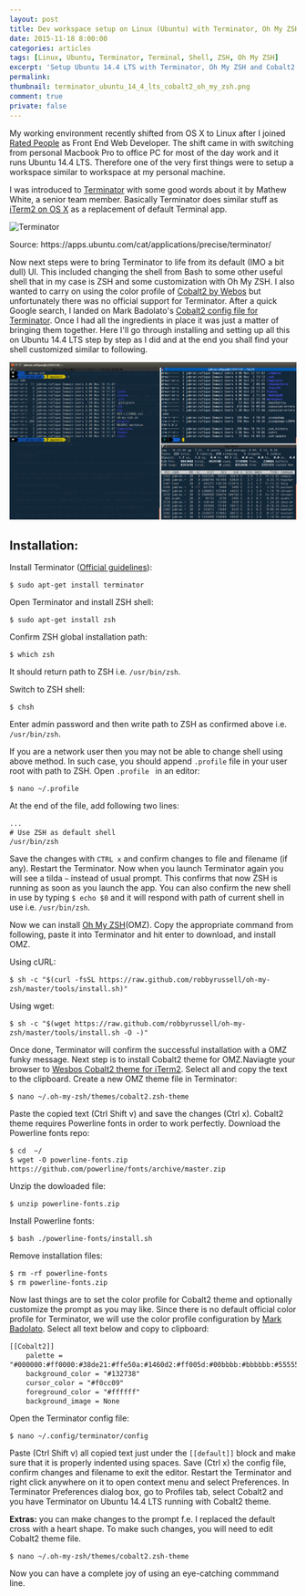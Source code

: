 ```yaml
---
layout: post
title: Dev workspace setup on Linux (Ubuntu) with Terminator, Oh My ZSH and Cobalt2
date: 2015-11-18 8:00:00
categories: articles
tags: [Linux, Ubuntu, Terminator, Terminal, Shell, ZSH, Oh My ZSH]
excerpt: 'Setup Ubuntu 14.4 LTS with Terminator, Oh My ZSH and Cobalt2 theme.'
permalink:
thumbnail: terminator_ubuntu_14_4_lts_cobalt2_oh_my_zsh.png
comment: true
private: false
---
```


My working environment recently shifted from OS X to Linux after I joined [Rated People](http://ratedpeople.com) as Front End Web Developer. The shift came in with switching from personal Macbook Pro to office PC for most of the day work and it runs Ubuntu 14.4 LTS. Therefore one of the very first things were to setup a workspace similar to workspace at my personal machine.

I was introduced to [Terminator](https://apps.ubuntu.com/cat/applications/precise/terminator/) with some good words about it by Mathew White, a senior team member. Basically Terminator does similar stuff as [iTerm2 on OS X](https://www.iterm2.com/) as a replacement of default Terminal app.

<img src="http://screenshots.ubuntu.com/screenshots/t/terminator/13454_large.png" class="img-responsive" alt="Terminator">
<p class="help-block">Source: https://apps.ubuntu.com/cat/applications/precise/terminator/</p>

Now next steps were to bring Terminator to life from its default (IMO a bit dull) UI. This included changing the shell from Bash to some other useful shell that in my case is ZSH and some customization with Oh My ZSH. I also wanted to carry on using the color profile of [Cobalt2 by Webos](https://github.com/wesbos/cobalt2) but unfortunately there was no official support for Terminator. After a quick Google search, I landed on Mark Badolato's [Cobalt2 config file for Terminator](https://github.com/mbadolato/iTerm2-Color-Schemes/blob/master/terminator/Cobalt2.config). Once I had all the ingredients in place it was just a matter of bringing them together. Here I'll go through installing and setting up all this on Ubuntu 14.4 LTS step by step as I did and at the end you shall find your shell customized similar to following.

<img src="/img/terminator_ubuntu_14_4_lts_cobalt2_oh_my_zsh.png" class="img-responsive" alt="Terminator on Ubuntu 14.4 LTS with Cobalt2 and Oh My ZSH" />

## Installation:

Install Terminator ([Official guidelines](http://gnometerminator.blogspot.co.uk/p/introduction.html)):

```
$ sudo apt-get install terminator
```

Open Terminator and install ZSH shell:

```
$ sudo apt-get install zsh
```

Confirm ZSH global installation path:

```
$ which zsh
```

It should return path to ZSH i.e. `/usr/bin/zsh`.

Switch to ZSH shell:

```
$ chsh
```

Enter admin password and then write path to ZSH as confirmed above i.e. `/usr/bin/zsh`.

If you are a network user then you may not be able to change shell using above method. In such case, you should append `.profile` file in your user root with path to ZSH. Open `.profile ` in an editor:

```
$ nano ~/.profile
```

At the end of the file, add following two lines:

```
...
# Use ZSH as default shell
/usr/bin/zsh
```

Save the changes with `CTRL x` and confirm changes to file and filename (if any). Restart the Terminator. Now when you launch Terminator again you will see a tilda `~` instead of usual prompt. This confirms that now ZSH is running as soon as you launch the app. You can also confirm the new shell in use by typing `$ echo $0` and it will respond with path of current shell in use i.e. `/usr/bin/zsh`.

Now we can install [Oh My ZSH](http://ohmyz.sh)(OMZ). Copy the appropriate command from following, paste it into Terminator and hit enter to download, and install OMZ.

Using cURL:

```
$ sh -c "$(curl -fsSL https://raw.github.com/robbyrussell/oh-my-zsh/master/tools/install.sh)"
```

Using wget:

```
$ sh -c "$(wget https://raw.github.com/robbyrussell/oh-my-zsh/master/tools/install.sh -O -)"
```

Once done, Terminator will confirm the successful installation with a OMZ funky message. Next step is to install Cobalt2 theme for OMZ.Naviagte your browser to [Wesbos Cobalt2 theme for iTerm2](https://github.com/wesbos/cobalt2-iterm/tree/master/cobalt2-theme.iterm). Select all and copy the text to the clipboard. Create a new OMZ theme file in Terminator:

```
$ nano ~/.oh-my-zsh/themes/cobalt2.zsh-theme
```

Paste the copied text (Ctrl Shift v) and save the changes (Ctrl x). Cobalt2 theme requires Powerline fonts in order to work perfectly. Download the Powerline fonts repo:

```
$ cd  ~/
$ wget -O powerline-fonts.zip https://github.com/powerline/fonts/archive/master.zip
```

Unzip the dowloaded file:

```
$ unzip powerline-fonts.zip
```

Install Powerline fonts:

```
$ bash ./powerline-fonts/install.sh
```

Remove installation files:

```
$ rm -rf powerline-fonts
$ rm powerline-fonts.zip
```

Now last things are to set the color profile for Cobalt2 theme and optionally customize the prompt as you may like. Since there is no default official color profile for Terminator, we will use the color profile configuration by [Mark Badolato](https://github.com/mbadolato/iTerm2-Color-Schemes/blob/master/terminator/Cobalt2.config). Select all text below and copy to clipboard:

```
[[Cobalt2]]
    palette = "#000000:#ff0000:#38de21:#ffe50a:#1460d2:#ff005d:#00bbbb:#bbbbbb:#555555:#f40e17:#3bd01d:#edc809:#5555ff:#ff55ff:#6ae3fa:#ffffff"
    background_color = "#132738"
    cursor_color = "#f0cc09"
    foreground_color = "#ffffff"
    background_image = None
```

Open the Terminator config file:

```
$ nano ~/.config/terminator/config
```

Paste (Ctrl Shift v) all copied text just under the `[[default]]` block and make sure that it is properly indented using spaces. Save (Ctrl x) the config file, confirm changes and filename to exit the editor. Restart the Terminator and right click anywhere on it to open context menu and select Preferences. In Terminator Preferences dialog box, go to Profiles tab, select Cobalt2 and you have Terminator on Ubuntu 14.4 LTS running with Cobalt2 theme.

**Extras:** you can make changes to the prompt f.e. I replaced the default cross with a heart shape. To make such changes, you will need to edit Cobalt2 theme file.

```
$ nano ~/.oh-my-zsh/themes/cobalt2.zsh-theme
```

Now you can have a complete joy of using an eye-catching commmand line.
